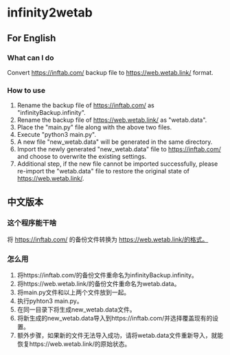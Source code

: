 # infinity2wetab



## For English

### What can I do

Convert https://inftab.com/ backup file to https://web.wetab.link/ format.

### How to use

1. Rename the backup file of https://inftab.com/ as "infinityBackup.infinity".
2. Rename the backup file of https://web.wetab.link/ as "wetab.data".
3. Place the "main.py" file along with the above two files.
4. Execute "python3 main.py".
5. A new file "new_wetab.data" will be generated in the same directory.
6. Import the newly generated "new_wetab.data" file to https://inftab.com/ and choose to overwrite the existing settings.
7. Additional step, if the new file cannot be imported successfully, please re-import the "wetab.data" file to restore the original state of https://web.wetab.link/.

## 中文版本

### 这个程序能干啥

将 https://inftab.com/ 的备份文件转换为 https://web.wetab.link/的格式。

### 怎么用

1. 将https://inftab.com/的备份文件重命名为infinityBackup.infinity。
2. 将https://web.wetab.link/的备份文件重命名为wetab.data。
3. 将main.py文件和以上两个文件放到一起。
4. 执行pyhton3 main.py。
5. 在同一目录下将生成new_wetab.data文件。
6. 将新生成的new_wetab.data导入到https://inftab.com/并选择覆盖现有的设置。
7. 额外步骤，如果新的文件无法导入成功，请将wetab.data文件重新导入，就能恢复https://web.wetab.link/的原始状态。

